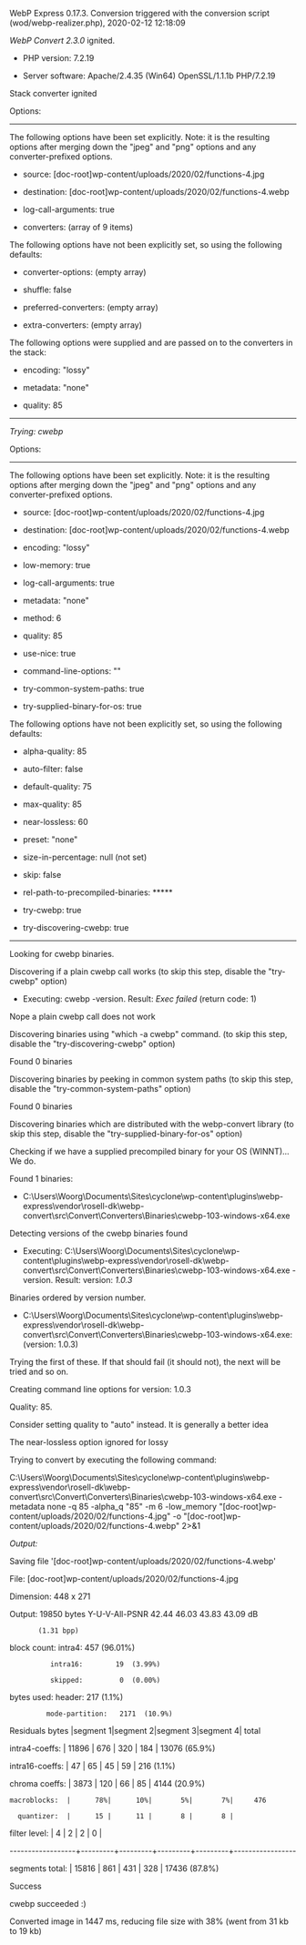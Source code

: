 WebP Express 0.17.3. Conversion triggered with the conversion script (wod/webp-realizer.php), 2020-02-12 12:18:09

*WebP Convert 2.3.0*  ignited.
- PHP version: 7.2.19
- Server software: Apache/2.4.35 (Win64) OpenSSL/1.1.1b PHP/7.2.19

Stack converter ignited

Options:
------------
The following options have been set explicitly. Note: it is the resulting options after merging down the "jpeg" and "png" options and any converter-prefixed options.
- source: [doc-root]wp-content/uploads/2020/02/functions-4.jpg
- destination: [doc-root]wp-content/uploads/2020/02/functions-4.webp
- log-call-arguments: true
- converters: (array of 9 items)

The following options have not been explicitly set, so using the following defaults:
- converter-options: (empty array)
- shuffle: false
- preferred-converters: (empty array)
- extra-converters: (empty array)

The following options were supplied and are passed on to the converters in the stack:
- encoding: "lossy"
- metadata: "none"
- quality: 85
------------


*Trying: cwebp* 

Options:
------------
The following options have been set explicitly. Note: it is the resulting options after merging down the "jpeg" and "png" options and any converter-prefixed options.
- source: [doc-root]wp-content/uploads/2020/02/functions-4.jpg
- destination: [doc-root]wp-content/uploads/2020/02/functions-4.webp
- encoding: "lossy"
- low-memory: true
- log-call-arguments: true
- metadata: "none"
- method: 6
- quality: 85
- use-nice: true
- command-line-options: ""
- try-common-system-paths: true
- try-supplied-binary-for-os: true

The following options have not been explicitly set, so using the following defaults:
- alpha-quality: 85
- auto-filter: false
- default-quality: 75
- max-quality: 85
- near-lossless: 60
- preset: "none"
- size-in-percentage: null (not set)
- skip: false
- rel-path-to-precompiled-binaries: *****
- try-cwebp: true
- try-discovering-cwebp: true
------------

Looking for cwebp binaries.
Discovering if a plain cwebp call works (to skip this step, disable the "try-cwebp" option)
- Executing: cwebp -version. Result: *Exec failed* (return code: 1)
Nope a plain cwebp call does not work
Discovering binaries using "which -a cwebp" command. (to skip this step, disable the "try-discovering-cwebp" option)
Found 0 binaries
Discovering binaries by peeking in common system paths (to skip this step, disable the "try-common-system-paths" option)
Found 0 binaries
Discovering binaries which are distributed with the webp-convert library (to skip this step, disable the "try-supplied-binary-for-os" option)
Checking if we have a supplied precompiled binary for your OS (WINNT)... We do.
Found 1 binaries: 
- C:\Users\Woorg\Documents\Sites\cyclone\wp-content\plugins\webp-express\vendor\rosell-dk\webp-convert\src\Convert\Converters\Binaries\cwebp-103-windows-x64.exe
Detecting versions of the cwebp binaries found
- Executing: C:\Users\Woorg\Documents\Sites\cyclone\wp-content\plugins\webp-express\vendor\rosell-dk\webp-convert\src\Convert\Converters\Binaries\cwebp-103-windows-x64.exe -version. Result: version: *1.0.3*
Binaries ordered by version number.
- C:\Users\Woorg\Documents\Sites\cyclone\wp-content\plugins\webp-express\vendor\rosell-dk\webp-convert\src\Convert\Converters\Binaries\cwebp-103-windows-x64.exe: (version: 1.0.3)
Trying the first of these. If that should fail (it should not), the next will be tried and so on.
Creating command line options for version: 1.0.3
Quality: 85. 
Consider setting quality to "auto" instead. It is generally a better idea
The near-lossless option ignored for lossy
Trying to convert by executing the following command:
C:\Users\Woorg\Documents\Sites\cyclone\wp-content\plugins\webp-express\vendor\rosell-dk\webp-convert\src\Convert\Converters\Binaries\cwebp-103-windows-x64.exe -metadata none -q 85 -alpha_q "85" -m 6 -low_memory "[doc-root]wp-content/uploads/2020/02/functions-4.jpg" -o "[doc-root]wp-content/uploads/2020/02/functions-4.webp" 2>&1

*Output:* 
Saving file '[doc-root]wp-content/uploads/2020/02/functions-4.webp'
File:      [doc-root]wp-content/uploads/2020/02/functions-4.jpg
Dimension: 448 x 271
Output:    19850 bytes Y-U-V-All-PSNR 42.44 46.03 43.83   43.09 dB
           (1.31 bpp)
block count:  intra4:        457  (96.01%)
              intra16:        19  (3.99%)
              skipped:         0  (0.00%)
bytes used:  header:            217  (1.1%)
             mode-partition:   2171  (10.9%)
 Residuals bytes  |segment 1|segment 2|segment 3|segment 4|  total
  intra4-coeffs:  |   11896 |     676 |     320 |     184 |   13076  (65.9%)
 intra16-coeffs:  |      47 |      65 |      45 |      59 |     216  (1.1%)
  chroma coeffs:  |    3873 |     120 |      66 |      85 |    4144  (20.9%)
    macroblocks:  |      78%|      10%|       5%|       7%|     476
      quantizer:  |      15 |      11 |       8 |       8 |
   filter level:  |       4 |       2 |       2 |       0 |
------------------+---------+---------+---------+---------+-----------------
 segments total:  |   15816 |     861 |     431 |     328 |   17436  (87.8%)

Success
cwebp succeeded :)

Converted image in 1447 ms, reducing file size with 38% (went from 31 kb to 19 kb)
